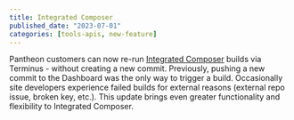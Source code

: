 ```yaml
---
title: Integrated Composer
published_date: "2023-07-01"
categories: [tools-apis, new-feature]
---
```

Pantheon customers can now re-run [Integrated Composer](/guides/integrated-composer) builds via Terminus - without creating a new commit. Previously, pushing a new commit to the Dashboard was the only way to trigger a build. Occasionally site developers experience failed builds for external reasons (external repo issue, broken key, etc.). This update brings even greater functionality and flexibility to Integrated Composer.
